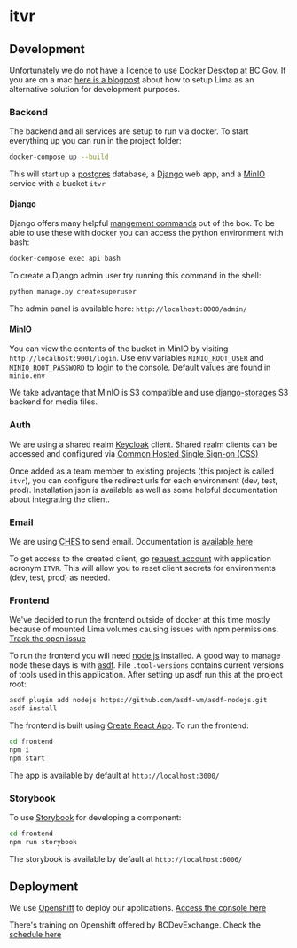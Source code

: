 # itvr

## Development

Unfortunately we do not have a licence to use Docker Desktop at BC Gov. If you are on a mac [here is a blogpost](https://naomiaro.hashnode.dev/replacing-docker-desktop-with-lima-on-mac-os) about how to setup Lima as an alternative solution for development purposes.

### Backend
The backend and all services are setup to run via docker. To start everything up you can run in the project folder:

```sh
docker-compose up --build
```

This will start up a [postgres](https://www.postgresql.org/) database, a [Django](https://www.djangoproject.com/) web app, and a [MinIO](https://docs.min.io/docs/minio-quickstart-guide.html) service with a bucket `itvr`

#### Django
Django offers many helpful [mangement commands](https://docs.djangoproject.com/en/4.0/ref/django-admin/) out of the box. To be able to use these with docker you can access the python environment with bash:

```sh
docker-compose exec api bash
```

To create a Django admin user try running this command in the shell:

```sh
python manage.py createsuperuser
```

The admin panel is available here: `http://localhost:8000/admin/`

#### MinIO
You can view the contents of the bucket in MinIO by visiting `http://localhost:9001/login`. Use env variables `MINIO_ROOT_USER` and `MINIO_ROOT_PASSWORD` to login to the console. Default values are found in `minio.env`

We take advantage that MinIO is S3 compatible and use [django-storages](https://django-storages.readthedocs.io/en/latest/backends/amazon-S3.html) S3 backend for media files.

### Auth
We are using a shared realm [Keycloak](https://www.keycloak.org/) client. Shared realm clients can be accessed and configured via [Common Hosted Single Sign-on (CSS)](https://bcgov.github.io/sso-requests)

Once added as a team member to existing projects (this project is called `itvr`), you can configure the redirect urls for each environment (dev, test, prod). Installation json is available as well as some helpful documentation about integrating the client.

### Email
We are using [CHES](https://digital.gov.bc.ca/common-components/common-hosted-email-service) to send email. Documentation is [available here](https://getok.nrs.gov.bc.ca/app/documentation)

To get access to the created client, go [request account](https://getok.nrs.gov.bc.ca/app/requestAccount) with application acronym `ITVR`. This will allow you to reset client secrets for environments (dev, test, prod) as needed.

### Frontend
We've decided to run the frontend outside of docker at this time mostly because of mounted Lima volumes causing issues with npm permissions. [Track the open issue](https://github.com/lima-vm/lima/issues/693) 


To run the frontend you will need [node.js](https://nodejs.org/en/) installed. A good way to manage node these days is with [asdf](https://asdf-vm.com/guide/getting-started.html#_1-install-dependencies). File `.tool-versions` contains current versions of tools used in this application. After setting up asdf run this at the project root:

```sh
asdf plugin add nodejs https://github.com/asdf-vm/asdf-nodejs.git
asdf install
```

The frontend is built using [Create React App](https://create-react-app.dev/). To run the frontend:

```sh
cd frontend
npm i
npm start
```

The app is available by default at `http://localhost:3000/`

### Storybook
To use [Storybook](https://storybook.js.org/) for developing a component:

```sh
cd frontend
npm run storybook
```

The storybook is available by default at `http://localhost:6006/`

## Deployment
We use [Openshift](https://www.redhat.com/en/technologies/cloud-computing/openshift) to deploy our applications. [Access the console here](https://console.apps.silver.devops.gov.bc.ca/k8s/cluster/projects)

There's training on Openshift offered by BCDevExchange. Check the [schedule here](https://bcdevexchange.org/learning)

